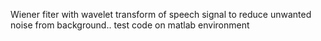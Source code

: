 Wiener fiter with wavelet transform of speech signal to reduce unwanted noise from background.. test code on matlab environment
